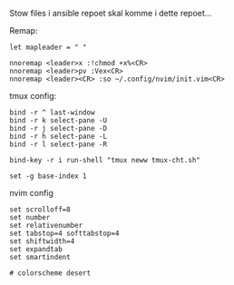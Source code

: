 Stow files i ansible repoet skal komme i dette repoet...

Remap:

```shell
let mapleader = " "

nnoremap <leader>x :!chmod +x%<CR>
nnoremap <leader>pv :Vex<CR>
nnoremap <leader><CR> :so ~/.config/nvim/init.vim<CR>
```

tmux config:

```shell
bind -r ^ last-window
bind -r k select-pane -U
bind -r j select-pane -D
bind -r h select-pane -L
bind -r l select-pane -R
```
  
```shell
bind-key -r i run-shell "tmux neww tmux-cht.sh"
```
  
```shell
set -g base-index 1
```

nvim config

```shell
set scrolloff=8
set number
set relativenumber
set tabstop=4 softtabstop=4
set shiftwidth=4
set expandtab
set smartindent

# colorscheme desert
```
